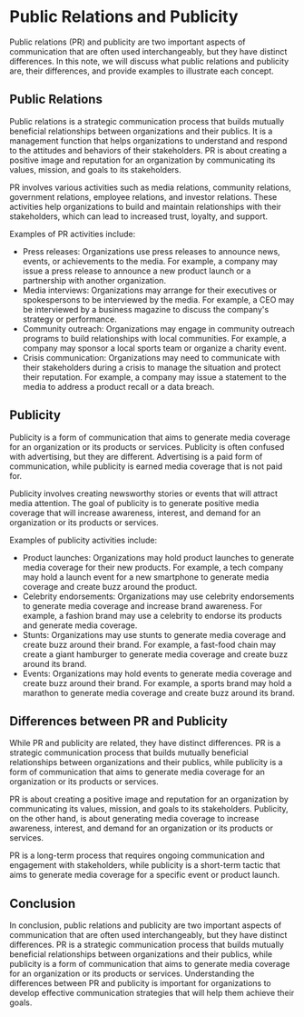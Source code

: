 Public Relations and Publicity
===========================

Public relations (PR) and publicity are two important aspects of communication that are often used interchangeably, but they have distinct differences. In this note, we will discuss what public relations and publicity are, their differences, and provide examples to illustrate each concept.

Public Relations
----------------

Public relations is a strategic communication process that builds mutually beneficial relationships between organizations and their publics. It is a management function that helps organizations to understand and respond to the attitudes and behaviors of their stakeholders. PR is about creating a positive image and reputation for an organization by communicating its values, mission, and goals to its stakeholders.

PR involves various activities such as media relations, community relations, government relations, employee relations, and investor relations. These activities help organizations to build and maintain relationships with their stakeholders, which can lead to increased trust, loyalty, and support.

Examples of PR activities include:

* Press releases: Organizations use press releases to announce news, events, or achievements to the media. For example, a company may issue a press release to announce a new product launch or a partnership with another organization.
* Media interviews: Organizations may arrange for their executives or spokespersons to be interviewed by the media. For example, a CEO may be interviewed by a business magazine to discuss the company's strategy or performance.
* Community outreach: Organizations may engage in community outreach programs to build relationships with local communities. For example, a company may sponsor a local sports team or organize a charity event.
* Crisis communication: Organizations may need to communicate with their stakeholders during a crisis to manage the situation and protect their reputation. For example, a company may issue a statement to the media to address a product recall or a data breach.

Publicity
---------

Publicity is a form of communication that aims to generate media coverage for an organization or its products or services. Publicity is often confused with advertising, but they are different. Advertising is a paid form of communication, while publicity is earned media coverage that is not paid for.

Publicity involves creating newsworthy stories or events that will attract media attention. The goal of publicity is to generate positive media coverage that will increase awareness, interest, and demand for an organization or its products or services.

Examples of publicity activities include:

* Product launches: Organizations may hold product launches to generate media coverage for their new products. For example, a tech company may hold a launch event for a new smartphone to generate media coverage and create buzz around the product.
* Celebrity endorsements: Organizations may use celebrity endorsements to generate media coverage and increase brand awareness. For example, a fashion brand may use a celebrity to endorse its products and generate media coverage.
* Stunts: Organizations may use stunts to generate media coverage and create buzz around their brand. For example, a fast-food chain may create a giant hamburger to generate media coverage and create buzz around its brand.
* Events: Organizations may hold events to generate media coverage and create buzz around their brand. For example, a sports brand may hold a marathon to generate media coverage and create buzz around its brand.

Differences between PR and Publicity
-----------------------------------

While PR and publicity are related, they have distinct differences. PR is a strategic communication process that builds mutually beneficial relationships between organizations and their publics, while publicity is a form of communication that aims to generate media coverage for an organization or its products or services.

PR is about creating a positive image and reputation for an organization by communicating its values, mission, and goals to its stakeholders. Publicity, on the other hand, is about generating media coverage to increase awareness, interest, and demand for an organization or its products or services.

PR is a long-term process that requires ongoing communication and engagement with stakeholders, while publicity is a short-term tactic that aims to generate media coverage for a specific event or product launch.

Conclusion
----------

In conclusion, public relations and publicity are two important aspects of communication that are often used interchangeably, but they have distinct differences. PR is a strategic communication process that builds mutually beneficial relationships between organizations and their publics, while publicity is a form of communication that aims to generate media coverage for an organization or its products or services. Understanding the differences between PR and publicity is important for organizations to develop effective communication strategies that will help them achieve their goals.
